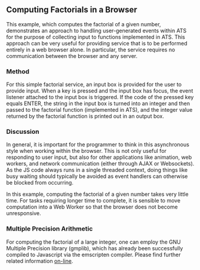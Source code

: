 ## Computing Factorials in a Browser

This example, which computes the factorial of a given number, demonstrates
an approach to handling user-generated events within ATS for the purpose of
collecting input to functions implemented in ATS. This approach can be
very useful for providing service that is to be performed entirely in a web
browser alone. In particular, the service requires no communication between
the browser and any server.

### Method

For this simple factorial service, an input box is provided for the user to
provide input.  When a key is pressed and the input box has focus, the
event listener attached to the input box is triggered. If the code of the
pressed key equals ENTER, the string in the input box is turned into an
integer and then passed to the factorial function (implemented in ATS), and
the integer value returned by the factorial function is printed out in an
output box.

### Discussion

In general, it is important for the programmer to think in this
asynchronous style when working within the browser.  This is not only
useful for responding to user input, but also for other applications like
animation, web workers, and network communication (either through AJAX or
Websockets). As the JS code always runs in a single threaded context, doing
things like busy waiting should typically be avoided as event handlers can
otherwise be blocked from occurring.

In this example, computing the factorial of a given number takes very
little time. For tasks requiring longer time to complete, it is sensible to
move computation into a Web Worker so that the browser does not become
unresponsive.

### Multiple Precision Arithmetic

For computing the factorial of a large integer, one can employ the GNU
Multiple Precision library (gmplib), which has already been successfully
compiled to Javascript via the emscripten compiler. Please find further
related information [on-line][kripken-gmp.js].

[kripken-gmp.js]: https://github.com/kripken/gmp.js
